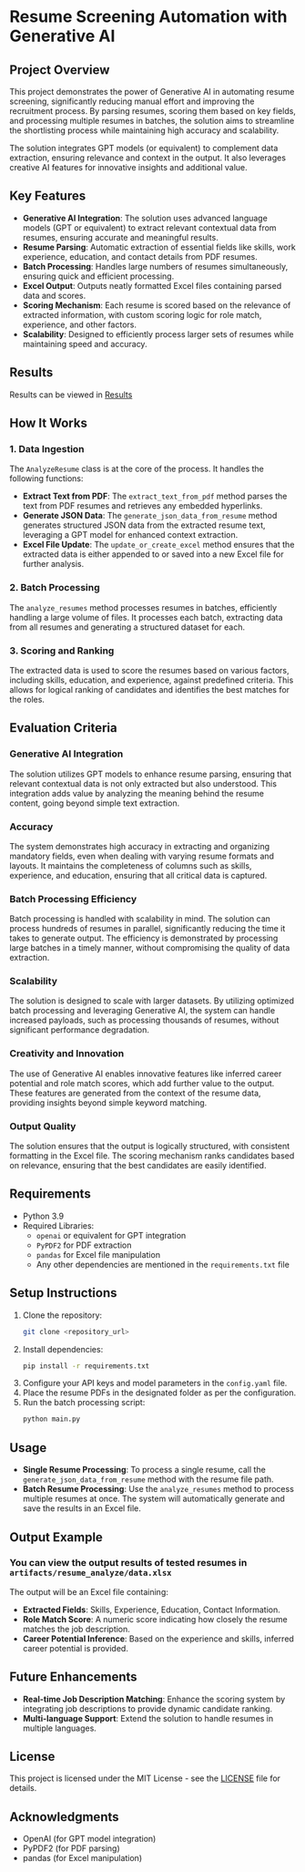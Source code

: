 # Resume Screening Automation with Generative AI

## Project Overview
This project demonstrates the power of Generative AI in automating resume screening, significantly reducing manual effort and improving the recruitment process. By parsing resumes, scoring them based on key fields, and processing multiple resumes in batches, the solution aims to streamline the shortlisting process while maintaining high accuracy and scalability.

The solution integrates GPT models (or equivalent) to complement data extraction, ensuring relevance and context in the output. It also leverages creative AI features for innovative insights and additional value.

## Key Features
- **Generative AI Integration**: The solution uses advanced language models (GPT or equivalent) to extract relevant contextual data from resumes, ensuring accurate and meaningful results.
- **Resume Parsing**: Automatic extraction of essential fields like skills, work experience, education, and contact details from PDF resumes.
- **Batch Processing**: Handles large numbers of resumes simultaneously, ensuring quick and efficient processing.
- **Excel Output**: Outputs neatly formatted Excel files containing parsed data and scores.
- **Scoring Mechanism**: Each resume is scored based on the relevance of extracted information, with custom scoring logic for role match, experience, and other factors.
- **Scalability**: Designed to efficiently process larger sets of resumes while maintaining speed and accuracy.

## Results
Results can be viewed in [Results](artifacts/resume_analyze/data.xlsx)

## How It Works

### 1. **Data Ingestion**
The `AnalyzeResume` class is at the core of the process. It handles the following functions:
- **Extract Text from PDF**: The `extract_text_from_pdf` method parses the text from PDF resumes and retrieves any embedded hyperlinks.
- **Generate JSON Data**: The `generate_json_data_from_resume` method generates structured JSON data from the extracted resume text, leveraging a GPT model for enhanced context extraction.
- **Excel File Update**: The `update_or_create_excel` method ensures that the extracted data is either appended to or saved into a new Excel file for further analysis.

### 2. **Batch Processing**
The `analyze_resumes` method processes resumes in batches, efficiently handling a large volume of files. It processes each batch, extracting data from all resumes and generating a structured dataset for each.

### 3. **Scoring and Ranking**
The extracted data is used to score the resumes based on various factors, including skills, education, and experience, against predefined criteria. This allows for logical ranking of candidates and identifies the best matches for the roles.

## Evaluation Criteria

### Generative AI Integration
The solution utilizes GPT models to enhance resume parsing, ensuring that relevant contextual data is not only extracted but also understood. This integration adds value by analyzing the meaning behind the resume content, going beyond simple text extraction.

### Accuracy
The system demonstrates high accuracy in extracting and organizing mandatory fields, even when dealing with varying resume formats and layouts. It maintains the completeness of columns such as skills, experience, and education, ensuring that all critical data is captured.

### Batch Processing Efficiency
Batch processing is handled with scalability in mind. The solution can process hundreds of resumes in parallel, significantly reducing the time it takes to generate output. The efficiency is demonstrated by processing large batches in a timely manner, without compromising the quality of data extraction.

### Scalability
The solution is designed to scale with larger datasets. By utilizing optimized batch processing and leveraging Generative AI, the system can handle increased payloads, such as processing thousands of resumes, without significant performance degradation.

### Creativity and Innovation
The use of Generative AI enables innovative features like inferred career potential and role match scores, which add further value to the output. These features are generated from the context of the resume data, providing insights beyond simple keyword matching.

### Output Quality
The solution ensures that the output is logically structured, with consistent formatting in the Excel file. The scoring mechanism ranks candidates based on relevance, ensuring that the best candidates are easily identified.

## Requirements
- Python 3.9
- Required Libraries:
  - `openai` or equivalent for GPT integration
  - `PyPDF2` for PDF extraction
  - `pandas` for Excel file manipulation
  - Any other dependencies are mentioned in the `requirements.txt` file

## Setup Instructions
1. Clone the repository:
    ```bash
    git clone <repository_url>
    ```
2. Install dependencies:
    ```bash
    pip install -r requirements.txt
    ```
3. Configure your API keys and model parameters in the `config.yaml` file.
4. Place the resume PDFs in the designated folder as per the configuration.
5. Run the batch processing script:
    ```bash
    python main.py
    ```

## Usage
- **Single Resume Processing**: To process a single resume, call the `generate_json_data_from_resume` method with the resume file path.
- **Batch Resume Processing**: Use the `analyze_resumes` method to process multiple resumes at once. The system will automatically generate and save the results in an Excel file.

## Output Example
### You can view the output results of tested resumes in `artifacts/resume_analyze/data.xlsx`<br>
The output will be an Excel file containing:
- **Extracted Fields**: Skills, Experience, Education, Contact Information.
- **Role Match Score**: A numeric score indicating how closely the resume matches the job description.
- **Career Potential Inference**: Based on the experience and skills, inferred career potential is provided.

## Future Enhancements
- **Real-time Job Description Matching**: Enhance the scoring system by integrating job descriptions to provide dynamic candidate ranking.
- **Multi-language Support**: Extend the solution to handle resumes in multiple languages.

## License
This project is licensed under the MIT License - see the [LICENSE](LICENSE) file for details.

## Acknowledgments
- OpenAI (for GPT model integration)
- PyPDF2 (for PDF parsing)
- pandas (for Excel manipulation)

